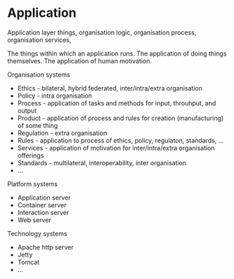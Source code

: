# Application
Application layer things, organisation logic, organisation process, organisation services, 

The things within which an application runs. The application of doing things themselves. The application of human motivation.

Organisation systems
* Ethics - bilateral, hybrid federated, inter/intra/extra organisation
* Policy - intra organisation
* Process -  application of tasks and methods for input, throuhput, and output
* Product - application of process and rules for creation (manufacturing) of some thing
* Regulation - extra organisation
* Rules - application to process of ethics, policy, regulaton, standards, ...
* Services - application of motivation for inter/intra/extra organisation offerings
* Standards - multilateral, interoperability, inter organisation
* ...

Platform systems
* Application server
* Container server
* Interaction server
* Web server

Technology systems
* Apache http server
* Jetty
* Tomcat
* ...
